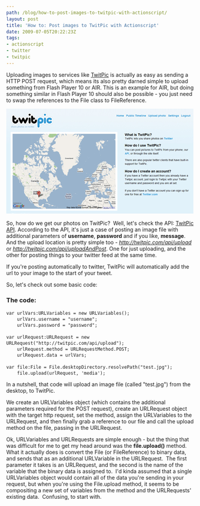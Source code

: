 ```yaml
---
path: /blog/how-to-post-images-to-twitpic-with-actionscript/
layout: post
title: 'How to: Post images to TwitPic with Actionscript'
date: 2009-07-05T20:22:23Z
tags:
- actionscript
- twitter
- twitpic
---
```


Uploading images to services like [TwitPic](http://twitpic.com/) is actually as easy as sending a HTTP POST request, which means its also pretty darned simple to upload something from Flash Player 10 or AIR. This is an example for AIR, but doing something similar in Flash Player 10 should also be possible - you just need to swap the references to the File class to FileReference.

![TwitPic](twitpic.jpg)

So, how do we get our photos on TwitPic?  Well, let's check the API: [TwitPic API](http://twitpic.com/api.do). According to the API, it's just a case of posting an image file with additional parameters of **username**, **password** and if you like, **message**. And the upload location is pretty simple too - _http://twitpic.com/api/upload_ or _http://twitpic.com/api/uploadAndPost_. One for just uploading, and the other for posting things to your twitter feed at the same time.

If you're posting automatically to twitter, TwitPic will automatically add the url to your image to the start of your tweet.

So, let's check out some basic code:

### The code:

    var urlVars:URLVariables = new URLVariables();
        urlVars.username = "username";
        urlVars.password = "password";

    var urlRequest:URLRequest = new URLRequest("http://twitpic.com/api/upload"); 
        urlRequest.method = URLRequestMethod.POST; 
        urlRequest.data = urlVars;

    var file:File = File.desktopDirectory.resolvePath("test.jpg"); 
        file.upload(urlRequest, 'media');

In a nutshell, that code will upload an image file (called "test.jpg") from the desktop, to TwitPic.

We create an URLVariables object (which contains the additional parameters required for the POST request), create an URLRequest object with the target http request, set the method, assign the URLVariables to the URLRequest, and then finally grab a reference to our file and call the upload method on the file, passing in the URLRequest.

Ok, URLVariables and URLRequests are simple enough - but the thing that was difficult for me to get my head around was the **file.upload()** method. What it actually does is convert the File (or FileReference) to binary data, and sends that as an additional URLVariable in the URLRequest.  The first parameter it takes is an URLRequest, and the second is the name of the variable that the binary data is assigned to.  I'd kinda assumed that a single URLVariables object would contain all of the data you're sending in your request, but when you're using the File.upload method, it seems to be compositing a new set of variables from the method and the URLRequests' existing data.  Confusing, to start with.